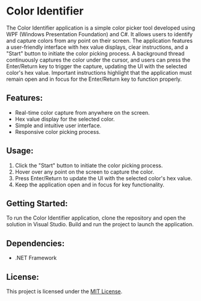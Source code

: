 # Color Identifier
The Color Identifier application is a simple color picker tool developed using WPF (Windows Presentation Foundation) and C#. It allows users to identify and capture colors from any point on their screen. The application features a user-friendly interface with hex value displays, clear instructions, and a "Start" button to initiate the color picking process. A background thread continuously captures the color under the cursor, and users can press the Enter/Return key to trigger the capture, updating the UI with the selected color's hex value. Important instructions highlight that the application must remain open and in focus for the Enter/Return key to function properly.

## Features:

- Real-time color capture from anywhere on the screen.
- Hex value display for the selected color.
- Simple and intuitive user interface.
- Responsive color picking process.

## Usage:

1. Click the "Start" button to initiate the color picking process.
2. Hover over any point on the screen to capture the color.
3. Press Enter/Return to update the UI with the selected color's hex value.
4. Keep the application open and in focus for key functionality.

## Getting Started:

To run the Color Identifier application, clone the repository and open the solution in Visual Studio. Build and run the project to launch the application.

## Dependencies:

- .NET Framework

## License:

This project is licensed under the [MIT License](LICENSE.md).
